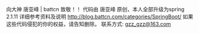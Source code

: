 向大神 唐亚峰 | battcn 致敬！！
代码由 唐亚峰 原创，本人全部升级为spring 2.1.11
详细参考资料及说明 http://blog.battcn.com/categories/SpringBoot/
如果这些代码侵犯的你的权益，请告知删除。
联系方式: gzz_gzz@163.com


 



